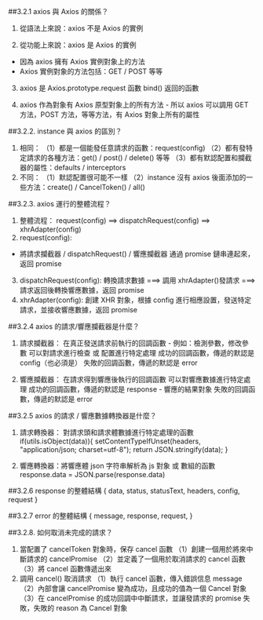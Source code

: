 ##3.2.1 axios 與 Axios 的關係？

1. 從語法上來說：axios 不是 Axios 的實例

2. 從功能上來說：axios 是 Axios 的實例

- 因為 axios 擁有 Axios 實例對象上的方法
- Axios 實例對象的方法包括：GET / POST 等等

3. axios 是 Axios.prototype.request 函數 bind() 返回的函數

4. axios 作為對象有 Axios 原型對象上的所有方法 - 所以 axios 可以調用 GET 方法，POST 方法，等等方法，有 Axios 對象上所有的屬性

##3.2.2. instance 與 axios 的區別？

1. 相同：
   （1）都是一個能發任意請求的函數：request(config)
   （2）都有發特定請求的各種方法：get() / post() / delete() 等等
   （3）都有默認配置和攔截器的屬性：defaults / interceptors
2. 不同：
   （1）默認配置很可能不一樣
   （2）instance 沒有 axios 後面添加的一些方法：create() / CancelToken() / all()

##3.2.3. axios 運行的整體流程？

1. 整體流程：
   request(config) ==> dispatchRequest(config) ==> xhrAdapter(config)
2. request(config):

- 將請求攔截器 / dispatchRequest() / 響應攔截器 通過 promise 鏈串連起來，返回 promise

3. dispatchRequest(config):
   轉換請求數據 ===> 調用 xhrAdapter()發請求 ===> 請求返回後轉換響應數據，返回 promise
4. xhrAdapter(config):
   創建 XHR 對象，根據 config 進行相應設置，發送特定請求，並接收響應數據，返回 promise

##3.2.4 axios 的請求/響應攔截器是什麼？

1. 請求攔截器：
   在真正發送請求前執行的回調函數 - 例如：檢測參數，修改參數
   可以對請求進行檢查 或 配置進行特定處理
   成功的回調函數，傳遞的默認是 config（也必須是）
   失敗的回調函數，傳遞的默認是 error

2. 響應攔截器：
   在請求得到響應後執行的回調函數
   可以對響應數據進行特定處理
   成功的回調函數，傳遞的默認是 response - 響應的結果對象
   失敗的回調函數，傳遞的默認是 error

##3.2.5 axios 的請求 / 響應數據轉換器是什麼？

1. 請求轉換器： 對請求頭和請求體數據進行特定處理的函數
   if(utils.isObject(data)){
   setContentTypeIfUnset(headers, "application/json; charset=utf-8");
   return JSON.stringify(data);
   }

2. 響應轉換器：將響應體 json 字符串解析為 js 對象 或 數組的函數
   response.data = JSON.parse(response.data)

##3.2.6 response 的整體結構
{
data,
status,
statusText,
headers,
config,
request
}

##3.2.7 error 的整體結構
{
message,
response,
request,
}

##3.2.8. 如何取消未完成的請求？

1. 當配置了 cancelToken 對象時，保存 cancel 函數
   （1）創建一個用於將來中斷請求的 cancelPromise
   （2）並定義了一個用於取消請求的 cancel 函數
   （3）將 cancel 函數傳遞出來
2. 調用 cancel() 取消請求
   （1）執行 cancel 函數，傳入錯誤信息 message
   （2）內部會讓 cancelPromise 變為成功，且成功的值為一個 Cancel 對象
   （3）在 cancelPromise 的成功回調中中斷請求，並讓發請求的 promise 失敗，失敗的 reason 為 Cancel 對象
